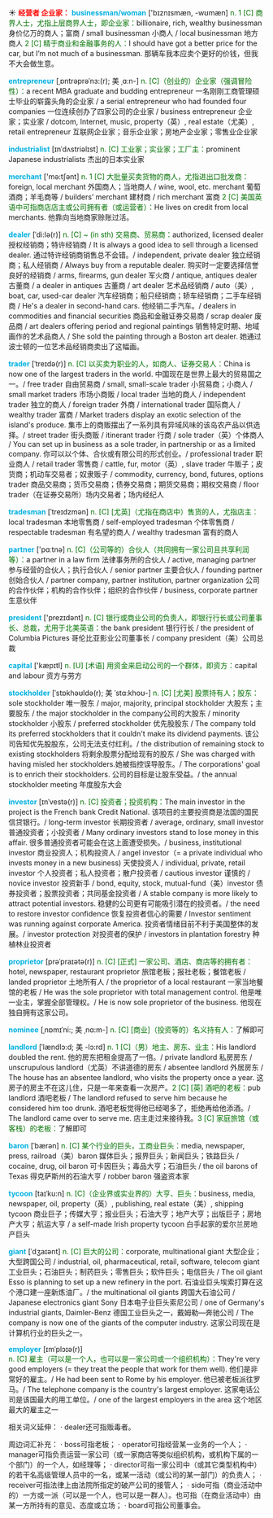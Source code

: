 ☀ <font color="red">**经营者 企业家：**</font>
<font color="sky blue">**businessman/woman**</font> ['bɪznɪsmæn, -wʊmæn] 
<font color="rgb(227, 108, 9)">n. 1 [C] 商界人士，尤指上层商界人士，即企业家：</font>billionaire, rich, wealthy businessman 身价亿万的商人；富商 / small businessman 小商人 / local businessman 地方商人 <font color="rgb(227, 108, 9)">2 [C] 精于商业和金融事务的人：</font>I should have got a better price for the car, but I’m not much of a businessman. 那辆车我本应卖个更好的价钱，但我不大会做生意。 
           
<font color="sky blue">**entrepreneur**</font> [ˌɒntrəprəˈnɜ:(r); 美 ˌɑ:n-]
<font color="rgb(227, 108, 9)">n. [C]（创业的）企业家（强调冒险性）：</font>a recent MBA graduate and budding entrepreneur 一名刚刚工商管理硕士毕业的崭露头角的企业家 / a serial entrepreneur who had founded four companies 一位连续创办了四家公司的企业家 / business entrepreneur 企业家；实业家 / dotcom, Internet, music, property（英）, real estate（尤美）, retail entrepreneur 互联网企业家；音乐企业家；房地产企业家；零售业企业家
           
<font color="sky blue">**industrialist**</font> [ɪnˈdʌstriəlɪst]
<font color="rgb(227, 108, 9)">n. [C] 工业家；实业家；工厂主：</font>prominent Japanese industrialists 杰出的日本实业家

<font color="sky blue">**merchant**</font> ['mə:tʃənt] 
<font color="rgb(227, 108, 9)">n. 1 [C] 大批量买卖货物的商人，尤指进出口批发商：</font>foreign, local merchant 外国商人；当地商人 / wine, wool, etc. merchant 葡萄酒商；羊毛商等 / builders’ merchant 建材商 / rich merchant 富商 <font color="rgb(227, 108, 9)">2 [C] 美国英语中可指商店店主或公司拥有者（或运营者）：</font>He lives on credit from local merchants. 他靠向当地商家赊账过活。
           
<font color="sky blue">**dealer**</font> [ˈdi:lə(r)]
<font color="rgb(227, 108, 9)">n. [C] ~ (in sth) 交易商、贸易商：</font>authorized, licensed dealer 授权经销商；特许经销商 / It is always a good idea to sell through a licensed dealer. 通过特许经销商销售总不会错。/ independent, private dealer 独立经销商；私人经销商 / Always buy from a reputable dealer. 购买时一定要选择信誉良好的经销商 / arms, firearms, gun dealer 军火商 / antique, antiques dealer 古董商 / a dealer in antiques 古董商 / art dealer 艺术品经销商 / auto（美）, boat, car, used-car dealer 汽车经销商；船只经销商；轿车经销商；二手车经销商 / He's a dealer in second-hand cars. 他经销二手汽车。/ dealers in commodities and financial securities 商品和金融证券交易商 / scrap dealer 废品商 / art dealers offering period and regional paintings 销售特定时期、地域画作的艺术品商人 / She sold the painting through a Boston art dealer. 她通过波士顿的一位艺术品经销商卖出了这幅画。
           
<font color="sky blue">**trader**</font> [ˈtreɪdə(r)]
<font color="rgb(227, 108, 9)">n. [C] 以买卖为职业的人，如商人、证券交易人：</font>China is now one of the largest traders in the world. 中国现在是世界上最大的贸易国之一。/ free trader 自由贸易商 / small, small-scale trader 小贸易商；小商人 / small market traders 市场小商贩 / local trader 当地的商人 / independent trader 独立的商人 / foreign trader 外商 / international trader 国际商人 / wealthy trader 富商 / Market traders display an exotic selection of the island's produce. 集市上的商贩摆出了一系列具有异域风味的该岛农产品以供选择。/ street trader 街头商贩 / itinerant trader 行商 / sole trader（英）个体商人 / You can set up in business as a sole trader, in partnership or as a limited company. 你可以以个体、合伙或有限公司的形式创业。/ professional trader 职业商人 / retail trader 零售商 / cattle, fur, motor（英）, slave trader 牛贩子；皮货商；机动车交易者；奴隶贩子 / commodity, currency, bond, futures, options trader 商品交易商；货币交易商；债券交易商；期货交易商；期权交易商 / floor trader（在证券交易所）场内交易者；场内经纪人
           
<font color="sky blue">**tradesman**</font> [ˈtreɪdzmən]
<font color="rgb(227, 108, 9)">n. [C] [尤英]（尤指在商店中）售货的人，尤指店主：</font>local tradesman 本地零售商 / self-employed tradesman 个体零售商 / respectable tradesman 有名望的商人 / wealthy tradesman 富有的商人

<font color="sky blue">**partner**</font> ['pɑːtnə] 
<font color="rgb(227, 108, 9)">n. [C]（公司等的）合伙人（共同拥有一家公司且共享利润等）：</font>a partner in a law firm 法律事务所的合伙人 / active, managing partner 参与经营的合伙人；执行合伙人 / senior partner 主要合伙人 / founding partner 创始合伙人 / partner company, partner institution, partner organization 公司的合作伙伴；机构的合作伙伴；组织的合作伙伴 / business, corporate partner 生意伙伴

<font color="sky blue">**president**</font> ['prezɪdənt] 
<font color="rgb(227, 108, 9)">n. [C] 银行或商业公司的负责人，即银行行长或公司董事长、总裁，尤用于北美英语：</font>the bank president 银行行长 / the president of Columbia Pictures 哥伦比亚影业公司董事长 / company president（美）公司总裁

<font color="sky blue">**capital**</font> ['kæpɪtl] 
<font color="rgb(227, 108, 9)">n. [U] [术语] 用资金来启动公司的一个群体，即资方：</font>capital and labour 资方与劳方
   
<font color="sky blue">**stockholder**</font> [ˈstɒkhəʊldə(r); 美 ˈstɑ:khoʊ-]
<font color="rgb(227, 108, 9)">n. [C] [尤美] 股票持有人；股东：</font>sole stockholder 唯一股东 / major, majority, principal stockholder 大股东；主要股东 / the major stockholder in the company公司的大股东 / minority stockholder 小股东 / preferred stockholder 优先股股东 / The company told its preferred stockholders that it couldn't make its dividend payments. 该公司告知优先股股东，公司无法支付红利。/ the distribution of remaining stock to existing stockholders 将剩余股票分配给现有的股东 / She was charged with having misled her stockholders.她被指控误导股东。/ The corporations' goal is to enrich their stockholders. 公司的目标是让股东受益。/ the annual stockholder meeting 年度股东大会
           
<font color="sky blue">**investor**</font> [ɪnˈvestə(r)]
<font color="rgb(227, 108, 9)">n. [C] 投资者；投资机构：</font>The main investor in the project is the French bank Credit National. 该项目的主要投资商是法国的国民信贷银行。/ long-term investor 长期投资者 / average, ordinary, small investor 普通投资者；小投资者 / Many ordinary investors stand to lose money in this affair. 很多普通投资者可能会在这上面遭受损失。/ business, institutional investor 商业投资人；机构投资人 / angel investor（= a private individual who invests money in a new business) 天使投资人 / individual, private, retail investor 个人投资者；私人投资者；散户投资者 / cautious investor 谨慎的 / novice investor 投资新手 / bond, equity, stock, mutual-fund（美）investor 债券投资者；股票投资者；共同基金投资者 / A stable company is more likely to attract potential investors. 稳健的公司更有可能吸引潜在的投资者。/ the need to restore investor confidence 恢复投资者信心的需要 / Investor sentiment was running against corporate America. 投资者情绪目前不利于美国整体的发展。/ investor protection 对投资者的保护 / investors in plantation forestry 种植林业投资者

<font color="sky blue">**proprietor**</font> [prəˈpraɪətə(r)]
<font color="rgb(227, 108, 9)">n. [C] [正式] 一家公司、酒店、商店等的拥有者：</font>hotel, newspaper, restaurant proprietor 旅馆老板；报社老板；餐馆老板 / landed proprietor 土地所有人 / the proprietor of a local restaurant 一家当地餐馆的老板 / He was the sole proprietor with total management control. 他是唯一业主，掌握全部管理权。/ He is now sole proprietor of the business. 他现在独自拥有这家公司。
    
<font color="sky blue">**nominee**</font> [ˌnɒmɪˈni:; 美 ˌnɑ:m-]
<font color="rgb(227, 108, 9)">n. [C] [商业]（投资等的）名义持有人：</font>了解即可

<font color="sky blue">**landlord**</font> [ˈlændlɔ:d; 美 -lɔ:rd]
<font color="rgb(227, 108, 9)">n. 1 [C]（男）地主、房东、业主：</font>His landlord doubled the rent. 他的房东把租金提高了一倍。/ private landlord 私房房东 / unscrupulous landlord（尤英）不讲道德的房东 / absentee landlord 外居房东 / The house has an absentee landlord, who visits the property once a year. 这房子的房主不在这儿住，只是一年来查看一次房产。<font color="rgb(227, 108, 9)">2 [C] [英] 酒吧的老板：</font>pub landlord 酒吧老板 / The landlord refused to serve him because he considered him too drunk. 酒吧老板觉得他已经喝多了，拒绝再给他添酒。/ The landlord came over to serve me. 店主走过来接待我。<font color="rgb(227, 108, 9)">3 [C] 家庭旅馆（或客栈）的老板：</font>了解即可

<font color="sky blue">**baron**</font> [ˈbærən]
<font color="rgb(227, 108, 9)">n. [C] 某个行业的巨头，工商业巨头：</font>media, newspaper, press, railroad（美）baron 媒体巨头；报界巨头；新闻巨头；铁路巨头 / cocaine, drug, oil baron 可卡因巨头；毒品大亨；石油巨头 / the oil barons of Texas 得克萨斯州的石油大亨 / robber baron 强盗资本家
           
<font color="sky blue">**tycoon**</font> [taɪˈku:n]
<font color="rgb(227, 108, 9)">n. [C]（企业界或实业界的）大亨、巨头：</font>business, media, newspaper, oil, property（英）, publishing, real estate（美）, shipping tycoon 商业巨子；传媒大亨；报业巨头；石油大亨；地产大亨；出版巨子；房地产大亨；航运大亨 / a self-made Irish property tycoon 白手起家的爱尔兰房地产巨头
           
<font color="sky blue">**giant**</font> [ˈdʒaɪənt]
<font color="rgb(227, 108, 9)">n. [C] 巨大的公司：</font>corporate, multinational giant 大型企业；大型跨国公司 / industrial, oil, pharmaceutical, retail, software, telecom giant 工业巨头；石油巨头；制药巨头；零售巨头；软件巨头；电信巨头 / The oil giant Esso is planning to set up a new refinery in the port. 石油业巨头埃索打算在这个港口建一座新炼油厂。/ the multinational oil giants 跨国大石油公司 / Japanese electronics giant Sony 日本电子业巨头索尼公司 / one of Germany's industrial giants, Daimler-Benz 德国工业巨头之一，戴姆勒—奔驰公司 / The company is now one of the giants of the computer industry. 这家公司现在是计算机行业的巨头之一。
            
<font color="sky blue">**employer**</font> [ɪmˈplɔɪə(r)]  
<font color="rgb(227, 108, 9)">n. [C] 雇主（可以是一个人，也可以是一家公司或一个组织机构）：</font>They're very good employers (= they treat the people that work for them well). 他们是非常好的雇主。/ He had been sent to Rome by his employer. 他已被老板派往罗马。/ The telephone company is the country's largest employer. 这家电话公司是该国最大的用工单位。/ one of the largest employers in the area 这个地区最大的雇主之一

相关词义延伸：
· dealer还可指贩毒者。

周边词汇补充：
· boss可指老板；
· operator可指经营某一业务的一个人；
· manager可指负责运营一家公司（或一家商店等类似组织机构，或机构下属的一个部门）的一个人，如经理等；
· director可指一家公司中（或其它类型机构中）的若干名高级管理人员中的一名，或某一活动（或公司的某一部门）的负责人；
· receiver可指法律上由法院所指定的破产公司的接管人；
· side可指（商业活动中的）一方或一派（可以是一个人，也可以是一群人）。也可指（在商业活动中）由某一方所持有的意见、态度或立场；
· board可指公司董事会。
